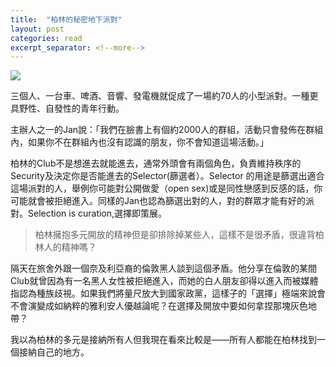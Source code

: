 ```yaml
---
title:  "柏林的秘密地下派對"
layout: post
categories: read
excerpt_separator: <!--more-->
---
```

![](/assets/images/berlin.jpg)

三個人、一台車、啤酒、音響、發電機就促成了一場約70人的小型派對。一種更具野性、自發性的青年行動。<!--more-->

主辦人之一的Jan說：「我們在臉書上有個約2000人的群組，活動只會發佈在群組內，如果你不在群組內也沒有認識的朋友，你不會知道這場活動。」

柏林的Club不是想進去就能進去，通常外頭會有兩個角色，負責維持秩序的Security及決定你是否能進去的Selector(篩選者）。Selector 的用途是篩選出適合這場派對的人，舉例你可能對公開做愛（open sex)或是同性戀感到反感的話，你可能就會被拒絕進入。同樣的Jan也認為篩選出對的人，對的群眾才能有好的派對。Selection is curation,選擇即策展。

>柏林擁抱多元開放的精神但是卻排除掉某些人，這樣不是很矛盾，很違背柏林人的精神嗎？

隔天在旅舍外跟一個奈及利亞裔的倫敦黑人談到這個矛盾。他分享在倫敦的某間Club就曾因為有一名黑人女性被拒絕進入，而她的白人朋友卻得以進入而被媒體指認為種族歧視。如果我們將量尺放大到國家政黨，這樣子的「選擇」極端來說會不會演變成如納粹的雅利安人優越論呢？在選擇及開放中要如何拿捏那塊灰色地帶？

我以為柏林的多元是接納所有人但我現在看來比較是——所有人都能在柏林找到一個接納自己的地方。
